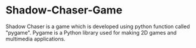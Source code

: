 # Shadow-Chaser-Game
Shadow Chaser is a game which is developed using python function called "pygame". Pygame is a Python library used for making 2D games and multimedia applications.
